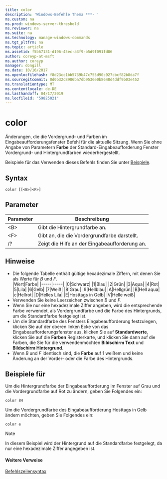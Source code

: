 ```yaml
---
title: color
description: 'Windows-Befehle Thema ***- '
ms.custom: na
ms.prod: windows-server-threshold
ms.reviewer: na
ms.suite: na
ms.technology: manage-windows-commands
ms.tgt_pltfrm: na
ms.topic: article
ms.assetid: f5b67131-d196-45ec-a3f9-b5d9f091fd86
author: coreyp-at-msft
ms.author: coreyp
manager: dongill
ms.date: 10/16/2017
ms.openlocfilehash: f8d23cc1bb5739b47c755d90c927cbcf82b8da7f
ms.sourcegitcommit: 0d0b32c8986ba7db9536e0b8648d4ddf9b03e452
ms.translationtype: MT
ms.contentlocale: de-DE
ms.lasthandoff: 04/17/2019
ms.locfileid: "59825021"
---
```

# <a name="color"></a>color



Änderungen, die die Vordergrund- und Farben im Eingabeaufforderungsfenster Befehl für die aktuelle Sitzung. Wenn Sie ohne Angabe von Parametern **Farbe** der Standard-Eingabeaufforderung Fenster Vordergrund- und Hintergrundfarben wiederhergestellt.

Beispiele für das Verwenden dieses Befehls finden Sie unter [Beispiele](#BKMK_examples).

## <a name="syntax"></a>Syntax

```
color [[<B>]<F>]
```

## <a name="parameters"></a>Parameter

|Parameter|Beschreibung|
|---------|-----------|
|\<B>|Gibt die Hintergrundfarbe an.|
|\<F>|Gibt an, die die Vordergrundfarbe darstellt.|
|/?|Zeigt die Hilfe an der Eingabeaufforderung an.|

## <a name="remarks"></a>Hinweise

-   Die folgende Tabelle enthält gültige hexadezimale Ziffern, mit denen Sie als Werte für *B* und *F*.  
    |Wert|Farbe|
    |-----|-----|
    |0|Schwarz|
    |1|Blau|
    |2|Grün|
    |3|Aqua|
    |4|Rot|
    |5|Lila|
    |6|Gelb|
    |7|Weiß|
    |8|Grau|
    |9|Hellblau|
    |A|Hellgrün|
    |B|Hell aqua|
    |c|Hellrot|
    |D|Helles Lila|
    |E|Hosttags in Gelb|
    |V|Helle weiß|
-   Verwenden Sie keine Leerzeichen zwischen *B* und *F*.
-   Wenn Sie nur eine hexadezimale Ziffer angeben, wird die entsprechende Farbe verwendet, als Vordergrundfarbe und die Farbe des Hintergrunds, um die Standardfarbe festgelegt ist.
-   Um die Standardfarbe des Fensters Eingabeaufforderung festzulegen, klicken Sie auf der oberen linken Ecke von das Eingabeaufforderungsfenster aus, klicken Sie auf **Standardwerte**, klicken Sie auf die **Farben** Registerkarte, und klicken Sie dann auf die Farben, die Sie für die verwendenmöchten **Bildschirm Text** und **Bildschirm Hintergrund**.
-   Wenn *B* und *F* identisch sind, die **Farbe** auf 1 weißem und keine Änderung an der Vorder- oder die Farbe des Hintergrunds.

## <a name="BKMK_examples"></a>Beispiele für

Um die Hintergrundfarbe der Eingabeaufforderung im Fenster auf Grau und die Vordergrundfarbe auf Rot zu ändern, geben Sie Folgendes ein:
```
color 84
```
Um die Vordergrundfarbe des Eingabeaufforderung Hosttags in Gelb ändern möchten, geben Sie Folgendes ein:
```
color e
```

> [!NOTE]
> In diesem Beispiel wird der Hintergrund auf die Standardfarbe festgelegt, da nur eine hexadezimale Ziffer angegeben ist.

#### <a name="additional-references"></a>Weitere Verweise

[Befehlszeilensyntax](command-line-syntax-key.md)